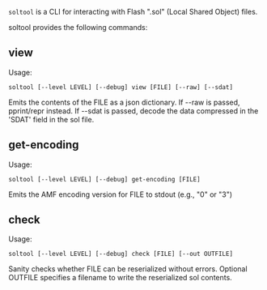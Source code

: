 `soltool` is a CLI for interacting with Flash ".sol" (Local Shared Object) files.

soltool provides the following commands:

view
----

Usage:
```
soltool [--level LEVEL] [--debug] view [FILE] [--raw] [--sdat]
```
Emits the contents of the FILE as a json dictionary.  If --raw is passed,
pprint/repr instead.  If --sdat is passed, decode the data compressed in the 'SDAT' field in the sol file.

get-encoding
------------

Usage:
```
soltool [--level LEVEL] [--debug] get-encoding [FILE]
```
Emits the AMF encoding version for FILE to stdout (e.g., "0" or "3")

check
-----

Usage:
```
soltool [--level LEVEL] [--debug] check [FILE] [--out OUTFILE]
```
Sanity checks whether FILE can be reserialized without errors.
Optional OUTFILE specifies a filename to write the reserialized sol contents.
